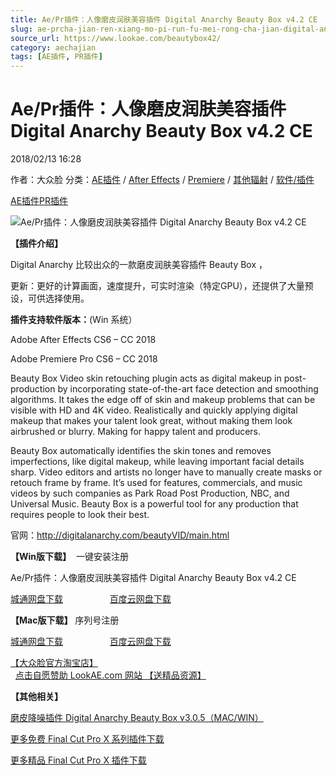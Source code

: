 ```yaml
---
title: Ae/Pr插件：人像磨皮润肤美容插件 Digital Anarchy Beauty Box v4.2 CE
slug: ae-prcha-jian-ren-xiang-mo-pi-run-fu-mei-rong-cha-jian-digital-anarchy-beauty-box-v4-2-ce
source_url: https://www.lookae.com/beautybox42/
category: aechajian
tags: [AE插件, PR插件]
---
```

# Ae/Pr插件：人像磨皮润肤美容插件 Digital Anarchy Beauty Box v4.2 CE

2018/02/13 16:28

作者：大众脸
分类：[AE插件](https://www.lookae.com/after-effects/aechajian/) / [After Effects](https://www.lookae.com/after-effects/) / [Premiere](https://www.lookae.com/qitarjcj/premierezy/) / [其他辐射](https://www.lookae.com/others/) / [软件/插件](https://www.lookae.com/qitarjcj/)

[AE插件](https://www.lookae.com/tag/ae%e6%8f%92%e4%bb%b6/)[PR插件](https://www.lookae.com/tag/pr%e6%8f%92%e4%bb%b6/)

![Ae/Pr插件：人像磨皮润肤美容插件 Digital Anarchy Beauty Box v4.2 CE](https://www.lookae.com/wp-content/uploads/2016/09/Beauty-Box.jpg "Ae/Pr插件：人像磨皮润肤美容插件 Digital Anarchy Beauty Box v4.2 CE-LookAE.com")

**【插件介绍】**

Digital Anarchy 比较出众的一款磨皮润肤美容插件 Beauty Box ，

更新：更好的计算画面，速度提升，可实时渲染（特定GPU），还提供了大量预设，可供选择使用。

**插件支持软件版本：**(Win 系统）

Adobe After Effects CS6 – CC 2018

Adobe Premiere Pro CS6 – CC 2018

Beauty Box Video skin retouching plugin acts as digital makeup in post-production by incorporating state-of-the-art face detection and smoothing algorithms. It takes the edge off of skin and makeup problems that can be visible with HD and 4K video. Realistically and quickly applying digital makeup that makes your talent look great, without making them look airbrushed or blurry. Making for happy talent and producers.

Beauty Box automatically identifies the skin tones and removes imperfections, like digital makeup, while leaving important facial details sharp. Video editors and artists no longer have to manually create masks or retouch frame by frame. It’s used for features, commercials, and music videos by such companies as Park Road Post Production, NBC, and Universal Music. Beauty Box is a powerful tool for any production that requires people to look their best.

官网：http://digitalanarchy.com/beautyVID/main.html

**【Win版下载】**  一键安装注册

Ae/Pr插件：人像磨皮润肤美容插件 Digital Anarchy Beauty Box v4.2 CE

[城通网盘下载](https://lookae.ctfile.com/fs/680462-237397202)                   [百度云网盘下载](https://pan.baidu.com/s/1bqmXRzD)

**【Mac版下载】** 序列号注册

[城通网盘下载](https://lookae.ctfile.com/fs/wol171191174)                   [百度云网盘下载](https://pan.baidu.com/s/1dE6VPRj)

[【大众脸官方淘宝店】](https://lookae.taobao.com/)                [点击自愿赞助 LookAE.com 网站 【送精品资源】](https://www.lookae.com/sponsor/)

**【其他相关】**

[磨皮降噪插件 Digital Anarchy Beauty Box v3.0.5（MAC/WIN）](https://www.lookae.com/beautybox-305/)

[更多免费 Final Cut Pro X 系列插件下载](https://www.lookae.com/tag/fcpx/)

[更多精品 Final Cut Pro X 插件下载](https://lookae.taobao.com/category-766045292.htm)
